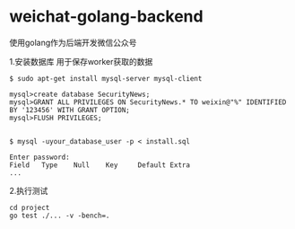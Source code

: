 # weichat-golang-backend
使用golang作为后端开发微信公众号

1.安装数据库 用于保存worker获取的数据

```
$ sudo apt-get install mysql-server mysql-client

mysql>create database SecurityNews;
mysql>GRANT ALL PRIVILEGES ON SecurityNews.* TO weixin@"%" IDENTIFIED BY '123456' WITH GRANT OPTION;
mysql>FLUSH PRIVILEGES;


$ mysql -uyour_database_user -p < install.sql

Enter password: 
Field   Type    Null    Key     Default Extra
...
```

2.执行测试

```
cd project
go test ./... -v -bench=. 

```

